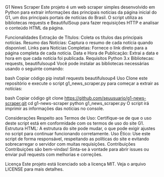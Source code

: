 G1 News Scraper
Este projeto é um web scraper simples desenvolvido em Python para extrair informações das principais notícias da página inicial do G1, um dos principais portais de notícias do Brasil. O script utiliza as bibliotecas requests e BeautifulSoup para fazer requisições HTTP e analisar o conteúdo HTML da página.

Funcionalidades
Extração de Títulos: Coleta os títulos das principais notícias.
Resumo das Notícias: Captura o resumo de cada notícia quando disponível.
Links para Notícias Completas: Fornece o link direto para a página completa de cada notícia.
Data e Hora de Publicação: Extrai a data e hora em que cada notícia foi publicada.
Requisitos
Python 3.x
Bibliotecas: requests, beautifulsoup4
Você pode instalar as bibliotecas necessárias usando o seguinte comando:

bash
Copiar código
pip install requests beautifulsoup4
Uso
Clone este repositório e execute o script g1_news_scraper.py para começar a extrair as notícias:

bash
Copiar código
git clone https://github.com/seuusuario/g1-news-scraper.git
cd g1-news-scraper
python g1_news_scraper.py
O script irá imprimir as informações das notícias no console.

Considerações
Respeito aos Termos de Uso: Certifique-se de que o uso deste script está em conformidade com os termos de uso do site G1.
Estrutura HTML: A estrutura do site pode mudar, o que pode exigir ajustes no script para continuar funcionando corretamente.
Uso Ético: Use este script de forma responsável, respeitando as políticas do site e evitando sobrecarregar o servidor com muitas requisições.
Contribuições
Contribuições são bem-vindas! Sinta-se à vontade para abrir issues ou enviar pull requests com melhorias e correções.

Licença
Este projeto está licenciado sob a licença MIT. Veja o arquivo LICENSE para mais detalhes.
